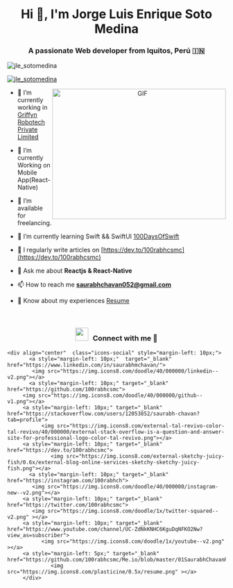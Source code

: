<h1 align="center">Hi 👋, I'm Jorge Luis Enrique Soto Medina</h1>
   <h3 align="center">A passionate Web developer from Iquitos, Perú &#127470;&#127475</h3>
   
   <p align="left"> <img src="https://komarev.com/ghpvc/?username=100rabhcsmc&label=Profile%20views&color=0e75b6&style=flat" alt="jle_sotomedina" /> </p>
   
   <p align="left"> <a href="https://twitter.com/jle_sotomedina" target="blank"><img src="https://img.shields.io/twitter/follow/jle_sotomedina?logo=twitter&style=for-the-badge" alt="jle_sotomedina" /></a> </p>
   
   <a target="_blank" align="center">
     <img align="right" top="500" height="300" width="400" alt="GIF" src="https://media.giphy.com/media/SWoSkN6DxTszqIKEqv/giphy.gif">
   </a>
   
   - 🔭 I’m currently working in <a href="https://phoenix.tech/griffyn/" target="blank">Griffyn Robotech Private Limited</a>
   
   - 🌱 I’m currently Working on Mobile App(React-Native)
   
   - 🤝 I’m available for freelancing.
   
   - 🌱 I’m currently learning Swift && SwiftUI <a href="https://github.com/100rabhcsmc/100DaysOfSwift" target="blank">100DaysOfSwift</a>
   
   - 📝 I regularly write articles on [https://dev.to/100rabhcsmc](https://dev.to/100rabhcsmc)
   
   - 💬 Ask me about **Reactjs & React-Native**
   
   - 📫 How to reach me **saurabhchavan052@gmail.com**
   
   - 📄 Know about my experiences <a href="https://github.com/100rabhcsmc/Me.io/blob/master/01SaurabhChavanReactNativeResume.pdf" target="blank">Resume</a>
   <br/>
   <h3 align="center" > <img src="https://media.giphy.com/media/iY8CRBdQXODJSCERIr/giphy.gif" width="30" height="30" style="margin-right: 10px;">Connect with me 🤝 </h3>
   
   <p align="center">
   
    <div align="center"  class="icons-social" style="margin-left: 10px;">
           <a style="margin-left: 10px;"  target="_blank" href="https://www.linkedin.com/in/saurabhmchavan/">
            <img src="https://img.icons8.com/doodle/40/000000/linkedin--v2.png"></a>
           <a style="margin-left: 10px;" target="_blank" href="https://github.com/100rabhcsmc">
         <img src="https://img.icons8.com/doodle/40/000000/github--v1.png"></a>
         <a style="margin-left: 10px;" target="_blank" href="https://stackoverflow.com/users/12053852/saurabh-chavan?tab=profile">
               <img src="https://img.icons8.com/external-tal-revivo-color-tal-revivo/40/000000/external-stack-overflow-is-a-question-and-answer-site-for-professional-logo-color-tal-revivo.png"></a>
         <a style="margin-left: 10px;" target="_blank" href="https://dev.to/100rabhcsmc">
                  <img src="https://img.icons8.com/external-sketchy-juicy-fish/0.6x/external-blog-online-services-sketchy-sketchy-juicy-fish.png"></a>
           <a style="margin-left: 10px;" target="_blank" href="https://instagram.com/100rabhch">
            <img src="https://img.icons8.com/doodle/40/000000/instagram-new--v2.png"></a>
         <a style="margin-left: 10px;" target="_blank" href="https://twitter.com/100rabhcsmc">
            <img src="https://img.icons8.com/doodle/1x/twitter-squared--v2.png" ></a>
         <a style="margin-left: 10px;" target="_blank" href="https://www.youtube.com/channel/UC-ZdNkKNHC6KguDqNFKO2Nw?view_as=subscriber">
               <img src="https://img.icons8.com/doodle/1x/youtube--v2.png" ></a>
         <a style="margin-left: 5px;" target="_blank" href="https://github.com/100rabhcsmc/Me.io/blob/master/01SaurabhChavanReactNativeResume.pdf">
                  <img src="https://img.icons8.com/plasticine/0.5x/resume.png" ></a>
         </div>
   
   </p>
   
